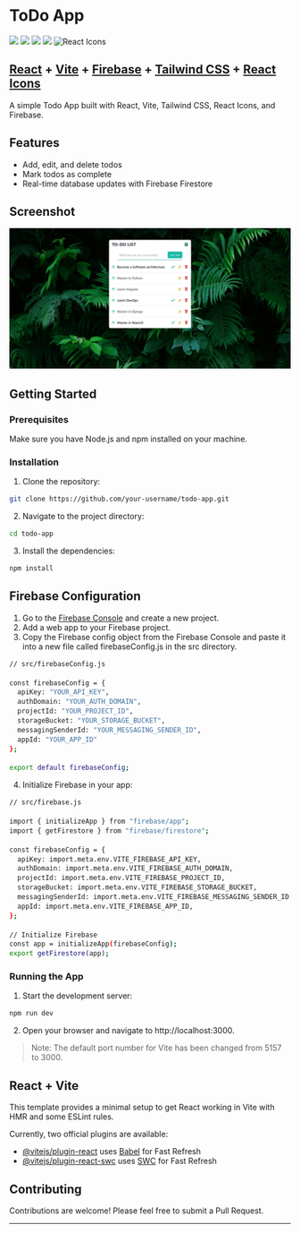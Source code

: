 # ToDo App

<img height="50" src="https://user-images.githubusercontent.com/25181517/183897015-94a058a6-b86e-4e42-a37f-bf92061753e5.png">
<img height="50" src="https://github.com/marwin1991/profile-technology-icons/assets/62091613/b40892ef-efb8-4b0e-a6b5-d1cfc2f3fc35">
<img height="50" src="https://user-images.githubusercontent.com/25181517/189716855-2c69ca7a-5149-4647-936d-780610911353.png">
<img height="50" src="https://user-images.githubusercontent.com/25181517/202896760-337261ed-ee92-4979-84c4-d4b829c7355d.png">
<img height="50" src="https://raw.githubusercontent.com/react-icons/react-icons/master/react-icons.svg" alt="React Icons">

## [React](https://reactjs.org/) + [Vite](https://vitejs.dev/) + [Firebase](https://firebase.google.com/) + [Tailwind CSS](https://tailwindcss.com/) + [React Icons](https://react-icons.github.io/react-icons/)

A simple Todo App built with React, Vite, Tailwind CSS, React Icons, and Firebase.

## Features

- Add, edit, and delete todos
- Mark todos as complete
- Real-time database updates with Firebase Firestore

## Screenshot

<img src="./src/assets/screenshot.webp" alt="Todo App">

## Getting Started

### Prerequisites

Make sure you have Node.js and npm installed on your machine.

### Installation

1. Clone the repository:

```bash
git clone https://github.com/your-username/todo-app.git
```

2. Navigate to the project directory:

```bash
cd todo-app
```

3. Install the dependencies:

```bash
npm install
```

## Firebase Configuration

1. Go to the [Firebase Console](https://console.firebase.google.com/) and create a new project.
2. Add a web app to your Firebase project.
3. Copy the Firebase config object from the Firebase Console and paste it into a new file called firebaseConfig.js in the src directory.

```bash
// src/firebaseConfig.js

const firebaseConfig = {
  apiKey: "YOUR_API_KEY",
  authDomain: "YOUR_AUTH_DOMAIN",
  projectId: "YOUR_PROJECT_ID",
  storageBucket: "YOUR_STORAGE_BUCKET",
  messagingSenderId: "YOUR_MESSAGING_SENDER_ID",
  appId: "YOUR_APP_ID"
};

export default firebaseConfig;

```

4. Initialize Firebase in your app:

```bash
// src/firebase.js

import { initializeApp } from "firebase/app";
import { getFirestore } from "firebase/firestore";

const firebaseConfig = {
  apiKey: import.meta.env.VITE_FIREBASE_API_KEY,
  authDomain: import.meta.env.VITE_FIREBASE_AUTH_DOMAIN,
  projectId: import.meta.env.VITE_FIREBASE_PROJECT_ID,
  storageBucket: import.meta.env.VITE_FIREBASE_STORAGE_BUCKET,
  messagingSenderId: import.meta.env.VITE_FIREBASE_MESSAGING_SENDER_ID,
  appId: import.meta.env.VITE_FIREBASE_APP_ID,
};

// Initialize Firebase
const app = initializeApp(firebaseConfig);
export getFirestore(app);
```

### Running the App

1. Start the development server:

```bash
npm run dev
```

2. Open your browser and navigate to http://localhost:3000.

> Note: The default port number for Vite has been changed from 5157 to 3000.

## React + Vite

This template provides a minimal setup to get React working in Vite with HMR and some ESLint rules.

Currently, two official plugins are available:

- [@vitejs/plugin-react](https://github.com/vitejs/vite-plugin-react/blob/main/packages/plugin-react/README.md) uses [Babel](https://babeljs.io/) for Fast Refresh
- [@vitejs/plugin-react-swc](https://github.com/vitejs/vite-plugin-react-swc) uses [SWC](https://swc.rs/) for Fast Refresh

## Contributing

Contributions are welcome! Please feel free to submit a Pull Request.

---
